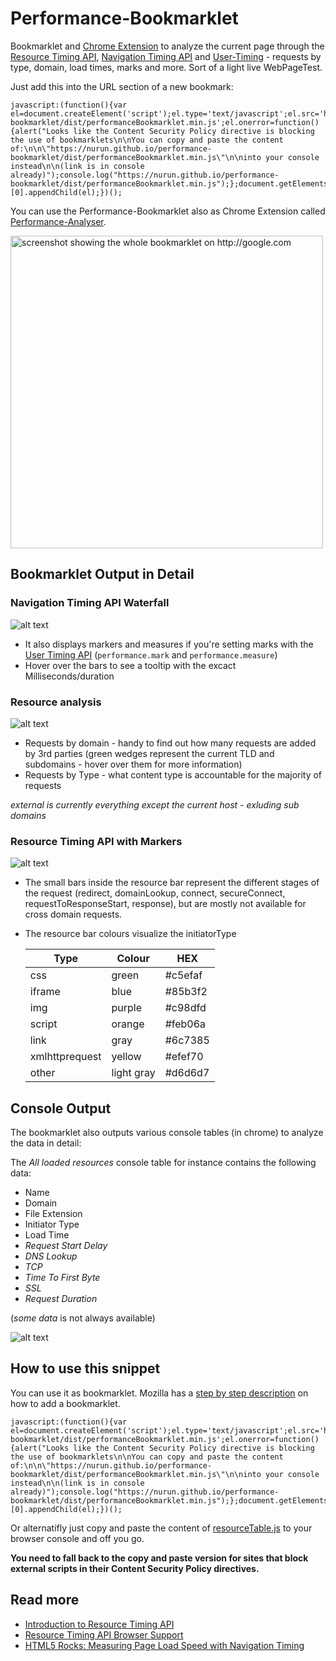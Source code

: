 Performance-Bookmarklet
=======================

Bookmarklet and [Chrome Extension](https://chrome.google.com/webstore/detail/performance-analyser/djgfmlohefpomchfabngccpbaflcahjf) to analyze the current page through the [Resource Timing API](http://www.w3.org/TR/resource-timing), [Navigation Timing API](http://www.w3.org/TR/navigation-timing) and [User-Timing](http://www.w3.org/TR/user-timing/) - requests by type, domain, load times, marks and more. Sort of a light live WebPageTest.


Just add this into the URL section of a new bookmark:

```
javascript:(function(){var el=document.createElement('script');el.type='text/javascript';el.src='https://nurun.github.io/performance-bookmarklet/dist/performanceBookmarklet.min.js';el.onerror=function(){alert("Looks like the Content Security Policy directive is blocking the use of bookmarklets\n\nYou can copy and paste the content of:\n\n\"https://nurun.github.io/performance-bookmarklet/dist/performanceBookmarklet.min.js\"\n\ninto your console instead\n\n(link is in console already)");console.log("https://nurun.github.io/performance-bookmarklet/dist/performanceBookmarklet.min.js");};document.getElementsByTagName('body')[0].appendChild(el);})();
```

You can use the Performance-Bookmarklet also as Chrome Extension called [Performance-Analyser](https://chrome.google.com/webstore/detail/performance-analyser/djgfmlohefpomchfabngccpbaflcahjf).

<a href="https://raw.githubusercontent.com/nurun/resourceTable/gh-pages/readme-assets/perfbook-full.png"><img src="https://raw.githubusercontent.com/nurun/resourceTable/gh-pages/readme-assets/perfbook-full.png" alt="screenshot showing the whole bookmarklet on http://google.com" height="500" /></a>


Bookmarklet Output in Detail
----------------------------

### Navigation Timing API Waterfall

![alt text](https://raw.githubusercontent.com/nurun/resourceTable/gh-pages/readme-assets/perfbook-navigation-timing-waterfall.png "screenshot of navigation timing API waterfall output of bookmarklet on http://walmart.ca/en")

- It also displays markers and measures if you're setting marks with the [User Timing API](http://www.w3.org/TR/user-timing) (`performance.mark` and `performance.measure`)
- Hover over the bars to see a tooltip with the excact Milliseconds/duration


### Resource analysis

![alt text](https://raw.githubusercontent.com/nurun/resourceTable/gh-pages/readme-assets/perfbook-requests-pie-charts.png "screenshot of pie graph output of bookmarklet on http://velocityconf.com/velocityny2014")

- Requests by domain - handy to find out how many requests are added by 3rd parties (green wedges represent the current TLD and subdomains - hover over them for more information)
- Requests by Type - what content type is accountable for the majority of requests

*external is currently everything except the current host - exluding sub domains*


### Resource Timing API with Markers

![alt text](https://raw.githubusercontent.com/nurun/resourceTable/gh-pages/readme-assets/perfbook-resources-timing-waterfall.png "screenshot of resource timing API waterfall output of bookmarklet on http://stylify.me")

- The small bars inside the resource bar represent the different stages of the request (redirect, domainLookup, connect, secureConnect, requestToResponseStart, response), but are mostly not available for cross domain requests.
- The resource bar colours visualize the initiatorType

	| Type  	| Colour 	| HEX 		|
	| ----------| ----------|---------- |
	| css	  	| green 	| #c5efaf 	|
	| iframe	| blue 		| #85b3f2 	|
	| img	  	| purple 	| #c98dfd 	|
	| script 	| orange 	|  #feb06a 	|
	| link	  	| gray 		|  #6c7385 	|
	| xmlhttprequest | yellow | #efef70 |
	| other	  	| light gray  | #d6d6d7 |



Console Output
--------------

The bookmarklet also outputs various console tables (in chrome) to analyze the data in detail:

The *All loaded resources* console table for instance contains the following data:
- Name
- Domain
- File Extension
- Initiator Type
- Load Time
- *Request Start Delay*
- *DNS Lookup*
- *TCP*
- *Time To First Byte*
- *SSL*
- *Request Duration*

(*some data* is not always available)

![alt text](https://raw.githubusercontent.com/nurun/resourceTable/gh-pages/readme-assets/perfbook-tables-resources.png "tabular output in console of all resources in the page")


How to use this snippet
-----------------------

You can use it as bookmarklet. Mozilla has a [step by step description](https://support.mozilla.org/en-US/kb/bookmarklets-perform-common-web-page-tasks#w_how-do-i-install-a-bookmarklet) on how to add a bookmarklet.

```
javascript:(function(){var el=document.createElement('script');el.type='text/javascript';el.src='https://nurun.github.io/performance-bookmarklet/dist/performanceBookmarklet.min.js';el.onerror=function(){alert("Looks like the Content Security Policy directive is blocking the use of bookmarklets\n\nYou can copy and paste the content of:\n\n\"https://nurun.github.io/performance-bookmarklet/dist/performanceBookmarklet.min.js\"\n\ninto your console instead\n\n(link is in console already)");console.log("https://nurun.github.io/performance-bookmarklet/dist/performanceBookmarklet.min.js");};document.getElementsByTagName('body')[0].appendChild(el);})();
```

Or alternatifly just copy and paste the content of [resourceTable.js](https://raw.githubusercontent.com/nurun/resourceTable/master/resourceTable.js) to your browser console and off you go.

**You need to fall back to the copy and paste version for sites that block external scripts in their Content Security Policy directives.**



Read more
-----------
- [Introduction to Resource Timing API](http://googledevelopers.blogspot.ca/2013/12/measuring-network-performance-with.html)
- [Resource Timing API Browser Support](http://caniuse.com/#feat=resource-timing)
- [HTML5 Rocks: Measuring Page Load Speed with Navigation Timing](http://www.html5rocks.com/en/tutorials/webperformance/basics)